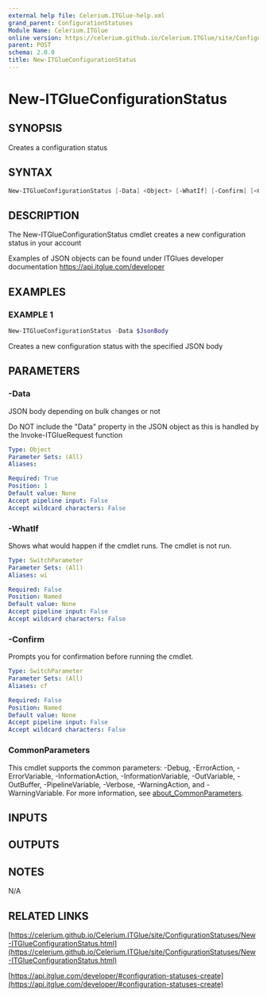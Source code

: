 ```yaml
---
external help file: Celerium.ITGlue-help.xml
grand_parent: ConfigurationStatuses
Module Name: Celerium.ITGlue
online version: https://celerium.github.io/Celerium.ITGlue/site/ConfigurationStatuses/New-ITGlueConfigurationStatus.html
parent: POST
schema: 2.0.0
title: New-ITGlueConfigurationStatus
---
```


# New-ITGlueConfigurationStatus

## SYNOPSIS
Creates a configuration status

## SYNTAX

```powershell
New-ITGlueConfigurationStatus [-Data] <Object> [-WhatIf] [-Confirm] [<CommonParameters>]
```

## DESCRIPTION
The New-ITGlueConfigurationStatus cmdlet creates a new configuration
status in your account

Examples of JSON objects can be found under ITGlues developer documentation
    https://api.itglue.com/developer

## EXAMPLES

### EXAMPLE 1
```powershell
New-ITGlueConfigurationStatus -Data $JsonBody
```

Creates a new configuration status with the specified JSON body

## PARAMETERS

### -Data
JSON body depending on bulk changes or not

Do NOT include the "Data" property in the JSON object as this is handled
by the Invoke-ITGlueRequest function

```yaml
Type: Object
Parameter Sets: (All)
Aliases:

Required: True
Position: 1
Default value: None
Accept pipeline input: False
Accept wildcard characters: False
```

### -WhatIf
Shows what would happen if the cmdlet runs.
The cmdlet is not run.

```yaml
Type: SwitchParameter
Parameter Sets: (All)
Aliases: wi

Required: False
Position: Named
Default value: None
Accept pipeline input: False
Accept wildcard characters: False
```

### -Confirm
Prompts you for confirmation before running the cmdlet.

```yaml
Type: SwitchParameter
Parameter Sets: (All)
Aliases: cf

Required: False
Position: Named
Default value: None
Accept pipeline input: False
Accept wildcard characters: False
```

### CommonParameters
This cmdlet supports the common parameters: -Debug, -ErrorAction, -ErrorVariable, -InformationAction, -InformationVariable, -OutVariable, -OutBuffer, -PipelineVariable, -Verbose, -WarningAction, and -WarningVariable. For more information, see [about_CommonParameters](http://go.microsoft.com/fwlink/?LinkID=113216).

## INPUTS

## OUTPUTS

## NOTES
N/A

## RELATED LINKS

[https://celerium.github.io/Celerium.ITGlue/site/ConfigurationStatuses/New-ITGlueConfigurationStatus.html](https://celerium.github.io/Celerium.ITGlue/site/ConfigurationStatuses/New-ITGlueConfigurationStatus.html)

[https://api.itglue.com/developer/#configuration-statuses-create](https://api.itglue.com/developer/#configuration-statuses-create)

